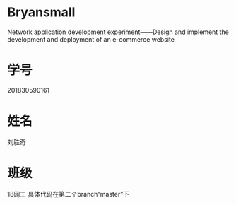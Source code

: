 # Bryansmall
Network application development experiment——Design and implement the development and deployment of an e-commerce website
# 学号
201830590161
# 姓名
刘胜奇
# 班级
18网工
具体代码在第二个branch“master”下
